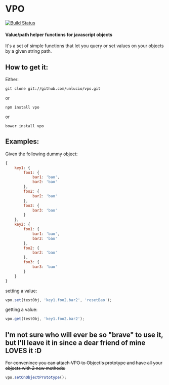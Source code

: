 # VPO

[![Build Status](https://travis-ci.org/unlucio/vpo.svg?branch=master)](https://travis-ci.org/unlucio/vpo)

#### Value/path helper functions for javascript objects

It's a set of simple functions that let you query or set values on your objects by a given string path.

## How to get it:

Either:

```
git clone git://github.com/unlucio/vpo.git
```

or

```
npm install vpo
```

or

```
bower install vpo
```

## Examples:

Given the following dummy object:

```javascript
{
	key1: {
		foo1: {
			bar1: 'bao',
			bar2: 'bao'
		},
		foo2: {
			bar2: 'bao'
		},
		foo3: {
			bar3: 'bao'
		}
	},
	key2: {
		foo1: {
			bar1: 'bao',
			bar2: 'bao'
		},
		foo2: {
			bar2: 'bao'
		},
		foo3: {
			bar3: 'bao'
		}
	}
}
```

setting a value:

``` javascript
vpo.set(testObj, 'key1.foo2.bar2', 'resetBao');
```

getting a value:

``` javascript
vpo.get(testObj, 'key1.foo2.bar2');
```

## I'm not sure who will ever be so "brave" to use it, but I'll leave it in since a dear friend of mine LOVES it :D

~~For convenince you can attach VPO to Object's prototype and have all your objects with 2 new methods:~~

``` javascript
vpo.setOnObjectPrototype();
```